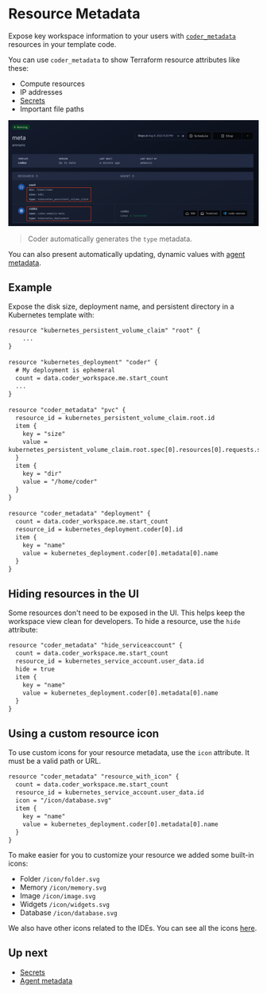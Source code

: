 # Resource Metadata

Expose key workspace information to your users with
[`coder_metadata`](https://registry.terraform.io/providers/coder/coder/latest/docs/resources/metadata)
resources in your template code.

You can use `coder_metadata` to show Terraform resource attributes
like these:

- Compute resources
- IP addresses
- [Secrets](../secrets.md#displaying-secrets)
- Important file paths

![ui](../images/metadata-ui.png)

<blockquote class="info">
Coder automatically generates the <code>type</code> metadata.
</blockquote>

You can also present automatically updating, dynamic values with
[agent metadata](./agent-metadata.md).

## Example

Expose the disk size, deployment name, and persistent directory in a
Kubernetes template with:

```hcl
resource "kubernetes_persistent_volume_claim" "root" {
    ...
}

resource "kubernetes_deployment" "coder" {
  # My deployment is ephemeral
  count = data.coder_workspace.me.start_count
  ...
}

resource "coder_metadata" "pvc" {
  resource_id = kubernetes_persistent_volume_claim.root.id
  item {
    key = "size"
    value = kubernetes_persistent_volume_claim.root.spec[0].resources[0].requests.storage
  }
  item {
    key = "dir"
    value = "/home/coder"
  }
}

resource "coder_metadata" "deployment" {
  count = data.coder_workspace.me.start_count
  resource_id = kubernetes_deployment.coder[0].id
  item {
    key = "name"
    value = kubernetes_deployment.coder[0].metadata[0].name
  }
}
```

## Hiding resources in the UI

Some resources don't need to be exposed in the UI. This helps keep the
workspace view clean for developers. To hide a resource, use the
`hide` attribute:

```hcl
resource "coder_metadata" "hide_serviceaccount" {
  count = data.coder_workspace.me.start_count
  resource_id = kubernetes_service_account.user_data.id
  hide = true
  item {
    key = "name"
    value = kubernetes_deployment.coder[0].metadata[0].name
  }
}
```

## Using a custom resource icon

To use custom icons for your resource metadata, use the `icon`
attribute. It must be a valid path or URL.

```hcl
resource "coder_metadata" "resource_with_icon" {
  count = data.coder_workspace.me.start_count
  resource_id = kubernetes_service_account.user_data.id
  icon = "/icon/database.svg"
  item {
    key = "name"
    value = kubernetes_deployment.coder[0].metadata[0].name
  }
}
```

To make easier for you to customize your resource we added some
built-in icons:

- Folder `/icon/folder.svg`
- Memory `/icon/memory.svg`
- Image `/icon/image.svg`
- Widgets `/icon/widgets.svg`
- Database `/icon/database.svg`

We also have other icons related to the IDEs. You can see all the icons [here](https://github.com/coder/coder/tree/main/site/static/icon).

## Up next

- [Secrets](../secrets.md)
- [Agent metadata](./agent-metadata.md)
